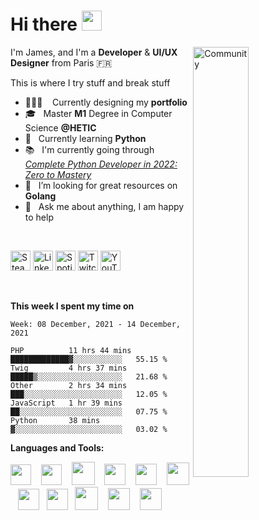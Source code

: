 <h1 align="left">Hi there <img src="https://raw.githubusercontent.com/blackcater/blackcater/main/images/Hi.gif" height="32" /></h1>

<!-- Any image aligned to the right. Beware the width -->
<!-- 
<img width="50%" align="right" alt="Github" src="https://static.dribbble.com/users/2187949/screenshots/13965738/media/a7264b30e5da7df844f9ff61e68e7a1d.jpg"/> 
<img width="50%" align="right" alt="Github" src="https://iili.io/dv1nTl.md.png"/> 
<img width="42%" align="right" alt="Scrolling" src="https://s8.gifyu.com/images/scrolling.gif"/>
-->
<img width="42%" padding-left="-20px" align="right" alt="Community" src="https://i.ibb.co/f2Yn5ZW/Compactworkplace.png"/>
<!-- <img width="42%" padding-left="-20px" align="right" alt="Community" src="https://i.ibb.co/fxWTKy3/Lightroom.png"/> -->
<!-- <img width="47%" padding-left="-20px" align="right" alt="Challenge" src="https://i.ibb.co/n0tH2Nj/ezgif-2-a598e1dfdf47.png"/> -->


I'm James, and I'm a **Developer** & **UI/UX Designer** from Paris 🇫🇷 

This is where I try stuff and break stuff


- 👨🏽‍💻 &nbsp;&nbsp; Currently designing my **portfolio**
- 🎓 &nbsp; Master **M1** Degree in Computer Science **@HETIC**
- 🤖 &nbsp; Currently learning **Python**
- 📚 &nbsp; I'm currently going through [*Complete Python Developer in 2022: Zero to Mastery*](https://academy.zerotomastery.io/p/complete-python-developer-zero-to-mastery)
- 🤔 &nbsp; I’m looking for great resources on **Golang**
- 💬 &nbsp; Ask me about anything, I am happy to help

<br/>

<!-- Contact -->
<div class="contacts" display="flex"; justify-content="center"; align-items="center";>
  
<p align="left">
    <a href="https://steamcommunity.com/id/ojrsh/"><img alt="Steam" title="Steam" height="32" width="32" src="https://raw.githubusercontent.com/peterthehan/peterthehan/master/assets/steam.svg"></a>
  <a href="https://www.linkedin.com/in/james-bissick/"><img alt="LinkedIn" title="LinkedIn" height="32" width="32" src="https://raw.githubusercontent.com/peterthehan/peterthehan/master/assets/linkedin.svg"></a>
  <a href="https://open.spotify.com/user/e684zswkmuqiweuqsunr5wt6b"><img alt="Spotify" title="Spotify" height="32" width="32" src="https://raw.githubusercontent.com/peterthehan/peterthehan/master/assets/spotify.svg"></a>
  <a href="https://www.twitch.tv/jamesharrys"><img alt="Twitch" title="Twitch" height="32" width="32" src="https://raw.githubusercontent.com/peterthehan/peterthehan/master/assets/twitch.svg"></a>
  <a href="https://www.youtube.com/channel/UCFmFnhx5fSAZC0dT2n5xWqg?view_as=subscriber"><img alt="YouTube" title="YouTube" height="32" width="32" src="https://raw.githubusercontent.com/peterthehan/peterthehan/master/assets/youtube.svg"></a>
</p>
</div>

<br/>

<!-- <img src="https://media.giphy.com/media/VgCDAzcKvsR6OM0uWg/giphy.gif" width="50"> -->

**This week I spent my time on** 

<!--START_SECTION:waka-->
```text
Week: 08 December, 2021 - 14 December, 2021

PHP          11 hrs 44 mins  █████████████▓░░░░░░░░░░░   55.15 % 
Twig         4 hrs 37 mins   █████▒░░░░░░░░░░░░░░░░░░░   21.68 % 
Other        2 hrs 34 mins   ███░░░░░░░░░░░░░░░░░░░░░░   12.05 % 
JavaScript   1 hr 39 mins    ██░░░░░░░░░░░░░░░░░░░░░░░   07.75 % 
Python       38 mins         ▓░░░░░░░░░░░░░░░░░░░░░░░░   03.02 % 
```
<!--END_SECTION:waka-->


**Languages and Tools:**

<!-- <a href="#" alt="clang"><img height="35" src="https://svgshare.com/i/Ntk.svg"></a>&nbsp;&nbsp; -->
<!-- <a href="#" alt="vue"><img height="33" src="https://svgshare.com/i/Rmd.svg"></a>&nbsp;&nbsp; -->

<a href="#" alt="javascript"><img height="33" src="https://github.com/blackcater/blackcater/blob/main/images/logo-javascript.svg"></a>&nbsp;&nbsp;&nbsp;
<a href="#" alt="typescript"><img height="33" src="https://github.com/blackcater/blackcater/blob/main/images/logo-typescript.svg"></a>&nbsp;&nbsp;&nbsp;
<a href="#" alt="nodejs"><img height="37" src="https://github.com/blackcater/blackcater/blob/main/images/logo-nodejs.svg"></a>&nbsp;&nbsp;&nbsp;
<a href="#" alt="deno"><img height="34" src="https://github.com/blackcater/blackcater/blob/main/images/logo-deno.svg"></a>&nbsp;&nbsp;&nbsp;
<a href="#" alt="swift"><img height="34" src="https://svgshare.com/i/NWS.svg"></a>&nbsp;&nbsp;&nbsp;
<a href="#" alt="python"><img height="36" src="https://svgshare.com/i/VhQ.svg"></a>&nbsp;&nbsp;
<a href="#" alt="react"><img height="34" src="https://svgshare.com/i/RjK.svg"></a>&nbsp;&nbsp;
<a href="#" alt="figma"><img height="34" src="https://upload.wikimedia.org/wikipedia/commons/thumb/3/33/Figma-logo.svg/800px-Figma-logo.svg.png"></a>&nbsp;&nbsp;
<a href="#" alt="golang"><img height="37" src="https://i.ibb.co/q5krM6Q/3308007-0.png"></a>&nbsp;&nbsp;&nbsp;
<a href="#" alt="graphql"><img height="35" src="https://svgshare.com/i/VBo.svg"></a>&nbsp;&nbsp;&nbsp;
<a href="#" alt="firebase"><img height="35" src="https://cdn.freebiesupply.com/logos/large/2x/firebase-1-logo-png-transparent.png"></a>&nbsp;&nbsp;

